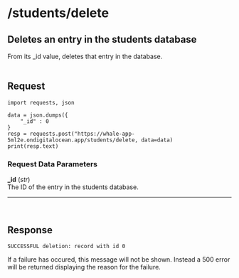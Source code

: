 # /students/delete

## Deletes an entry in the students database
From its _id value, deletes that entry in the database.
<br><br>

## Request

    import requests, json

    data = json.dumps({
        "_id" : 0
    }
    resp = requests.post("https://whale-app-5ml2e.ondigitalocean.app/students/delete, data=data)
    print(resp.text)

### Request Data Parameters

**_id** (*str*) <br>
    The ID of the entry in the students database.

<hr> <br>

## Response

    SUCCESSFUL deletion: record with id 0

If a failure has occured, this message will not be shown. Instead a 500 error will be returned displaying the reason for the failure.